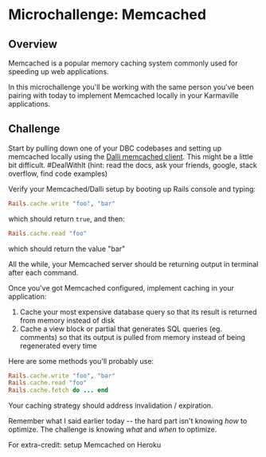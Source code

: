 # Microchallenge: Memcached

## Overview

Memcached is a popular memory caching system commonly used for speeding up web applications.

In this microchallenge you'll be working with the same person you've been pairing with today to implement Memcached locally in your Karmaville applications.

## Challenge

Start by pulling down one of your DBC codebases and setting up memcached locally using the [Dalli memcached client](https://github.com/mperham/dalli). This might be a little bit difficult. #DealWithIt (hint: read the docs, ask your friends, google, stack overflow, find code examples)

Verify your Memcached/Dalli setup by booting up Rails console and typing:

```ruby
Rails.cache.write "foo", "bar"
```

which should return ``true``, and then:

```ruby
Rails.cache.read "foo"
```

which should return the value "bar"

All the while, your Memcached server should be returning output in terminal after each command.

Once you've got Memcached configured, implement caching in your application:
1) Cache your most expensive database query so that its result is returned from memory instead of disk
2) Cache a view block or partial that generates SQL queries (eg. comments) so that its output is pulled from memory instead of being regenerated every time

Here are some methods you'll probably use:

```ruby
Rails.cache.write "foo", "bar"
Rails.cache.read "foo"
Rails.cache.fetch do ... end
```

Your caching strategy should address invalidation / expiration.

Remember what I said earlier today -- the hard part isn't knowing *how* to optimize. The challenge is knowing *what* and *when* to optimize.

For extra-credit: setup Memcached on Heroku
